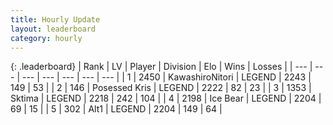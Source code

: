 ```yaml
---
title: Hourly Update
layout: leaderboard
category: hourly
---
```


{: .leaderboard}
| Rank | LV | Player | Division | Elo | Wins | Losses |
| --- | --- | --- | --- | --- | --- | --- |
| <span data-change="0">1</span> | 2450 | <span title="ID: 164871">KawashiroNitori</span> | LEGEND | <span data-change="0">2243</span> | <span data-change="0">149</span> | <span data-change="0">53</span> |
| <span data-change="0">2</span> | 146 | <span title="ID: 402846">Posessed Kris</span> | LEGEND | <span data-change="0">2222</span> | <span data-change="0">82</span> | <span data-change="0">23</span> |
| <span data-change="2">3</span> | 1353 | <span title="ID: 353063">Sktima</span> | LEGEND | <span data-change="19">2218</span> | <span data-change="3">242</span> | <span data-change="0">104</span> |
| <span data-change="-1">4</span> | 2198 | <span title="ID: 417840">Ice Bear</span> | LEGEND | <span data-change="0">2204</span> | <span data-change="0">69</span> | <span data-change="0">15</span> |
| <span data-change="-1">5</span> | 302 | <span title="ID: 443550">Alt1</span> | LEGEND | <span data-change="0">2204</span> | <span data-change="0">149</span> | <span data-change="0">64</span> |